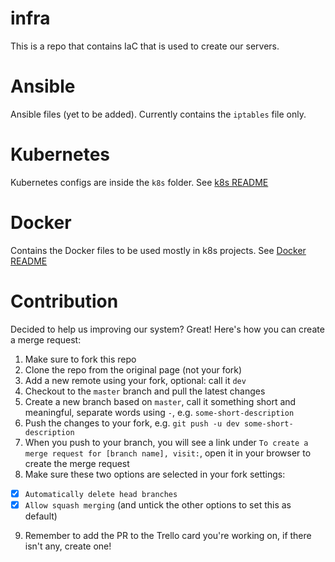 # infra

This is a repo that contains IaC that is used to create our servers.

# Ansible

Ansible files (yet to be added). Currently contains the `iptables` file only.

# Kubernetes

Kubernetes configs are inside the `k8s` folder. See [k8s README](k8s/README.md)

# Docker

Contains the Docker files to be used mostly in k8s projects. See
[Docker README](docker/README.md)

# Contribution

Decided to help us improving our system? Great! Here's how you can create a
merge request:

1. Make sure to fork this repo
2. Clone the repo from the original page (not your fork)
3. Add a new remote using your fork, optional: call it `dev`
4. Checkout to the `master` branch and pull the latest changes
5. Create a new branch based on `master`, call it something short and
   meaningful, separate words using `-`, e.g. `some-short-description`
6. Push the changes to your fork, e.g. `git push -u dev some-short-description`
7. When you push to your branch, you will see a link under `To create a merge
   request for [branch name], visit:`, open it in your browser to create the
   merge request
8. Make sure these two options are selected in your fork settings:
  - [x] `Automatically delete head branches`
  - [x] `Allow squash merging` (and untick the other options to set this as default)
9. Remember to add the PR to the Trello card you're working on, if there isn't
   any, create one!
